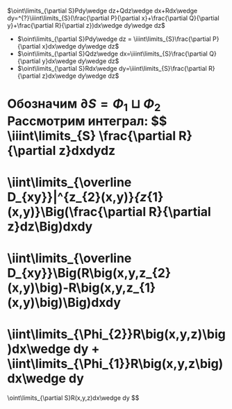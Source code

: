 
$\oint\limits_{\partial S}Pdy\wedge dz+Qdz\wedge dx+Rdx\wedge dy=^{?}\iiint\limits_{S}(\frac{\partial P}{\partial x}+\frac{\partial Q}{\partial y}+\frac{\partial R}{\partial z})dx\wedge dy\wedge dz$
- $\oint\limits_{\partial S}Pdy\wedge dz = \iiint\limits_{S}\frac{\partial P}{\partial x}dx\wedge dy\wedge dz$
- $\oint\limits_{\partial S}Qdz\wedge dx=\iiint\limits_{S}\frac{\partial Q}{\partial y}dx\wedge dy\wedge dz$
- $\oint\limits_{\partial S}Rdx\wedge dy=\iiint\limits_{S}\frac{\partial R}{\partial z}dx\wedge dy\wedge dz$

Обозначим $\partial S=\Phi_{1}\sqcup \Phi_{2}$
Рассмотрим интеграл:
$$
\iiint\limits_{S} \frac{\partial R}{\partial z}dxdydz
=
\iint\limits_{\overline D_{xy}}|^{z_{2}(x,y)}_{z_{1}(x,y)}\Big(\frac{\partial R}{\partial z}dz\Big)dxdy
=
\iint\limits_{\overline D_{xy}}\Big(R\big(x,y,z_{2}(x,y)\big)-R\big(x,y,z_{1}(x,y)\big)\Big)dxdy
$$
$$
=
\iint\limits_{\Phi_{2}}R\big(x,y,z)\big)dx\wedge dy
+
\iint\limits_{\Phi_{1}}R\big(x,y,z\big)dx\wedge dy
=
\oint\limits_{\partial S}R(x,y,z)dx\wedge dy
$$
